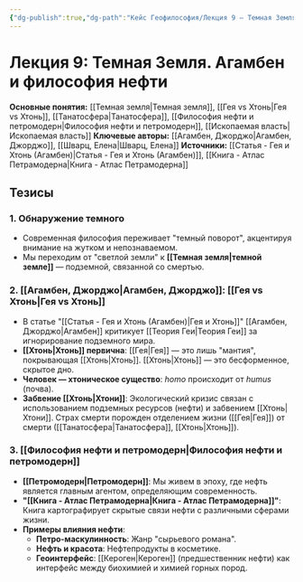 ```yaml
---
{"dg-publish":true,"dg-path":"Кейс Геофилософия/Лекция 9 – Темная Земля","permalink":"/kejs-geofilosofiya/lekcziya-9-temnaya-zemlya/"}
---
```



# Лекция 9: Темная Земля. Агамбен и философия нефти

**Основные понятия:** [[Темная земля\|Темная земля]], [[Гея vs Хтонь\|Гея vs Хтонь]], [[Танатосфера\|Танатосфера]], [[Философия нефти и петромодерн\|Философия нефти и петромодерн]], [[Ископаемая власть\|Ископаемая власть]]
**Ключевые авторы:** [[Агамбен, Джорджо\|Агамбен, Джорджо]], [[Шварц, Елена\|Шварц, Елена]]
**Источники:** [[Статья - Гея и Хтонь (Агамбен)\|Статья - Гея и Хтонь (Агамбен)]], [[Книга - Атлас Петрамодерна\|Книга - Атлас Петрамодерна]]

## Тезисы

### 1. Обнаружение темного
- Современная философия переживает "темный поворот", акцентируя внимание на жутком и непознаваемом.
- Мы переходим от "светлой земли" к **[[Темная земля\|темной земле]]** — подземной, связанной со смертью.

### 2. [[Агамбен, Джорджо\|Агамбен, Джорджо]]: [[Гея vs Хтонь\|Гея vs Хтонь]]
- В статье "[[Статья - Гея и Хтонь (Агамбен)\|Гея и Хтонь]]" [[Агамбен, Джорджо\|Агамбен]] критикует [[Теория Геи\|Теория Геи]] за игнорирование подземного мира.
- **[[Хтонь\|Хтонь]] первична**: [[Гея\|Гея]] — это лишь "мантия", покрывающая [[Хтонь\|Хтонь]]. [[Хтонь\|Хтонь]] — это бесформенное, скрытое дно.
- **Человек — хтоническое существо**: *homo* происходит от *humus* (почва).
- **Забвение [[Хтонь\|Хтони]]**: Экологический кризис связан с использованием подземных ресурсов (нефти) и забвением [[Хтонь\|Хтони]]. Страх смерти порожден отделением жизни ([[Гея\|Гея]]) от смерти ([[Танатосфера\|Танатосфера]], [[Хтонь\|Хтонь]]).

### 3. [[Философия нефти и петромодерн\|Философия нефти и петромодерн]]
- **[[Петромодерн\|Петромодерн]]**: Мы живем в эпоху, где нефть является главным агентом, определяющим современность.
- **"[[Книга - Атлас Петрамодерна\|Книга - Атлас Петрамодерна]]"**: Книга картографирует скрытые связи нефти с различными сферами жизни.
- **Примеры влияния нефти**:
    - **Петро-маскулинность**: Жанр "сырьевого романа".
    - **Нефть и красота**: Нефтепродукты в косметике.
    - **Геоинтерфейс**: [[Кероген\|Кероген]] (предшественник нефти) как интерфейс между биохимией и химией горных пород.